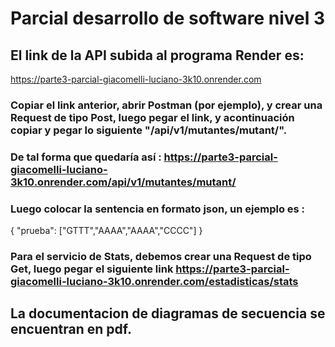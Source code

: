 # Parcial desarrollo de software nivel 3

## El link de la API subida al programa Render es: 
https://parte3-parcial-giacomelli-luciano-3k10.onrender.com

### Copiar el link anterior, abrir Postman (por ejemplo), y crear una Request de tipo Post, luego pegar el link, y acontinuación copiar y pegar lo siguiente "/api/v1/mutantes/mutant/". 

### De tal forma que quedaría así : https://parte3-parcial-giacomelli-luciano-3k10.onrender.com/api/v1/mutantes/mutant/


### Luego colocar la sentencia en formato json, un ejemplo es :

{
"prueba": ["GTTT","AAAA","AAAA","CCCC"]
}

### Para el servicio de Stats, debemos crear una Request de tipo Get, luego pegar el siguiente link https://parte3-parcial-giacomelli-luciano-3k10.onrender.com/estadisticas/stats


## La documentacion de diagramas de secuencia se encuentran en pdf. 